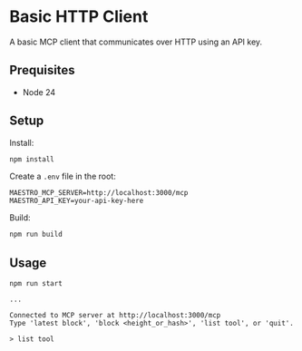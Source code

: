# Basic HTTP Client

A basic MCP client that communicates over HTTP using an API key.

## Prequisites

-   Node 24

## Setup

Install:

```bash
npm install
```

Create a `.env` file in the root:

```
MAESTRO_MCP_SERVER=http://localhost:3000/mcp
MAESTRO_API_KEY=your-api-key-here
```

Build:

```bash
npm run build
```

## Usage

```
npm run start

...

Connected to MCP server at http://localhost:3000/mcp
Type 'latest block', 'block <height_or_hash>', 'list tool', or 'quit'.

> list tool
```
